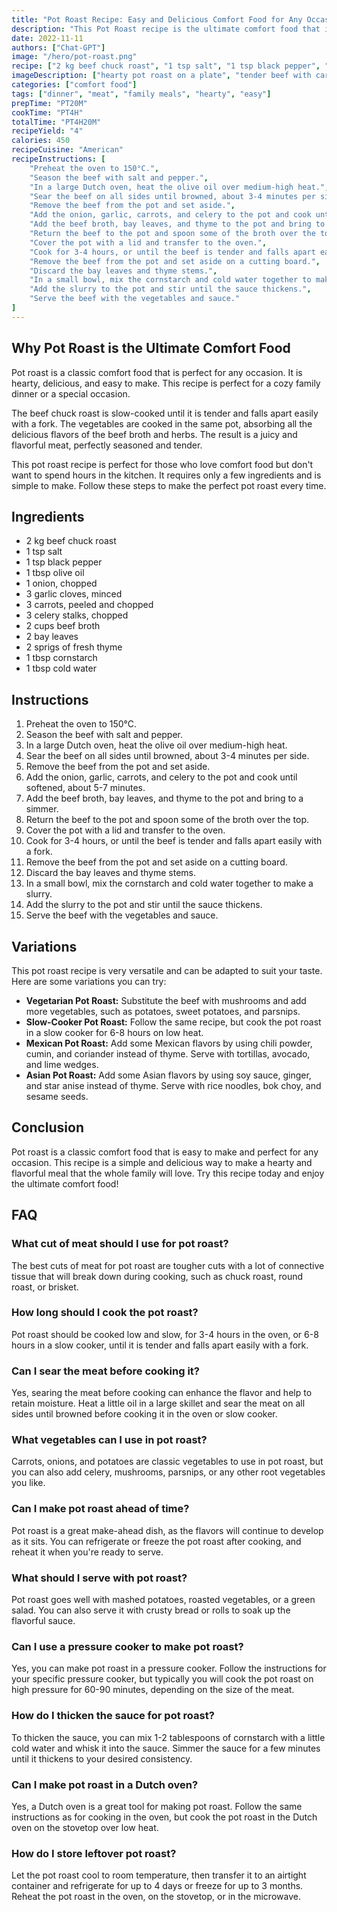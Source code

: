 ```yaml
---
title: "Pot Roast Recipe: Easy and Delicious Comfort Food for Any Occasion"
description: "This Pot Roast recipe is the ultimate comfort food that is perfect for any occasion. It is easy to make and requires only a few ingredients. Follow these simple steps to make a delicious and hearty meal that will please the whole family."
date: 2022-11-11
authors: ["Chat-GPT"]
image: "/hero/pot-roast.png"
recipe: ["2 kg beef chuck roast", "1 tsp salt", "1 tsp black pepper", "1 tbsp olive oil", "1 onion, chopped", "3 garlic cloves, minced", "3 carrots, peeled and chopped", "3 celery stalks, chopped", "2 cups beef broth", "2 bay leaves", "2 sprigs of fresh thyme", "1 tbsp cornstarch", "1 tbsp cold water"]
imageDescription: ["hearty pot roast on a plate", "tender beef with carrots and celery", "juicy and flavorful meat", "perfectly seasoned and tender roast"]
categories: ["comfort food"]
tags: ["dinner", "meat", "family meals", "hearty", "easy"]
prepTime: "PT20M"
cookTime: "PT4H"
totalTime: "PT4H20M"
recipeYield: "4"
calories: 450
recipeCuisine: "American"
recipeInstructions: [
    "Preheat the oven to 150°C.",
    "Season the beef with salt and pepper.",
    "In a large Dutch oven, heat the olive oil over medium-high heat.",
    "Sear the beef on all sides until browned, about 3-4 minutes per side.",
    "Remove the beef from the pot and set aside.",
    "Add the onion, garlic, carrots, and celery to the pot and cook until softened, about 5-7 minutes.",
    "Add the beef broth, bay leaves, and thyme to the pot and bring to a simmer.",
    "Return the beef to the pot and spoon some of the broth over the top.",
    "Cover the pot with a lid and transfer to the oven.",
    "Cook for 3-4 hours, or until the beef is tender and falls apart easily with a fork.",
    "Remove the beef from the pot and set aside on a cutting board.",
    "Discard the bay leaves and thyme stems.",
    "In a small bowl, mix the cornstarch and cold water together to make a slurry.",
    "Add the slurry to the pot and stir until the sauce thickens.",
    "Serve the beef with the vegetables and sauce."
]
---
```


## Why Pot Roast is the Ultimate Comfort Food

Pot roast is a classic comfort food that is perfect for any occasion. It is hearty, delicious, and easy to make. This recipe is perfect for a cozy family dinner or a special occasion.

The beef chuck roast is slow-cooked until it is tender and falls apart easily with a fork. The vegetables are cooked in the same pot, absorbing all the delicious flavors of the beef broth and herbs. The result is a juicy and flavorful meat, perfectly seasoned and tender.

This pot roast recipe is perfect for those who love comfort food but don't want to spend hours in the kitchen. It requires only a few ingredients and is simple to make. Follow these steps to make the perfect pot roast every time.

## Ingredients

- 2 kg beef chuck roast
- 1 tsp salt
- 1 tsp black pepper
- 1 tbsp olive oil
- 1 onion, chopped
- 3 garlic cloves, minced
- 3 carrots, peeled and chopped
- 3 celery stalks, chopped
- 2 cups beef broth
- 2 bay leaves
- 2 sprigs of fresh thyme
- 1 tbsp cornstarch
- 1 tbsp cold water

## Instructions

1. Preheat the oven to 150°C.
2. Season the beef with salt and pepper.
3. In a large Dutch oven, heat the olive oil over medium-high heat.
4. Sear the beef on all sides until browned, about 3-4 minutes per side.
5. Remove the beef from the pot and set aside.
6. Add the onion, garlic, carrots, and celery to the pot and cook until softened, about 5-7 minutes.
7. Add the beef broth, bay leaves, and thyme to the pot and bring to a simmer.
8. Return the beef to the pot and spoon some of the broth over the top.
9. Cover the pot with a lid and transfer to the oven.
10. Cook for 3-4 hours, or until the beef is tender and falls apart easily with a fork.
11. Remove the beef from the pot and set aside on a cutting board.
12. Discard the bay leaves and thyme stems.
13. In a small bowl, mix the cornstarch and cold water together to make a slurry.
14. Add the slurry to the pot and stir until the sauce thickens.
15. Serve the beef with the vegetables and sauce.

## Variations

This pot roast recipe is very versatile and can be adapted to suit your taste. Here are some variations you can try:

- **Vegetarian Pot Roast:** Substitute the beef with mushrooms and add more vegetables, such as potatoes, sweet potatoes, and parsnips.
- **Slow-Cooker Pot Roast:** Follow the same recipe, but cook the pot roast in a slow cooker for 6-8 hours on low heat.
- **Mexican Pot Roast:** Add some Mexican flavors by using chili powder, cumin, and coriander instead of thyme. Serve with tortillas, avocado, and lime wedges.
- **Asian Pot Roast:** Add some Asian flavors by using soy sauce, ginger, and star anise instead of thyme. Serve with rice noodles, bok choy, and sesame seeds.

## Conclusion

Pot roast is a classic comfort food that is easy to make and perfect for any occasion. This recipe is a simple and delicious way to make a hearty and flavorful meal that the whole family will love. Try this recipe today and enjoy the ultimate comfort food!

## FAQ

### What cut of meat should I use for pot roast?

The best cuts of meat for pot roast are tougher cuts with a lot of connective tissue that will break down during cooking, such as chuck roast, round roast, or brisket.

### How long should I cook the pot roast?

Pot roast should be cooked low and slow, for 3-4 hours in the oven, or 6-8 hours in a slow cooker, until it is tender and falls apart easily with a fork.

### Can I sear the meat before cooking it?

Yes, searing the meat before cooking can enhance the flavor and help to retain moisture. Heat a little oil in a large skillet and sear the meat on all sides until browned before cooking it in the oven or slow cooker.

### What vegetables can I use in pot roast?

Carrots, onions, and potatoes are classic vegetables to use in pot roast, but you can also add celery, mushrooms, parsnips, or any other root vegetables you like.

### Can I make pot roast ahead of time?

Pot roast is a great make-ahead dish, as the flavors will continue to develop as it sits. You can refrigerate or freeze the pot roast after cooking, and reheat it when you're ready to serve.

### What should I serve with pot roast?

Pot roast goes well with mashed potatoes, roasted vegetables, or a green salad. You can also serve it with crusty bread or rolls to soak up the flavorful sauce.

### Can I use a pressure cooker to make pot roast?

Yes, you can make pot roast in a pressure cooker. Follow the instructions for your specific pressure cooker, but typically you will cook the pot roast on high pressure for 60-90 minutes, depending on the size of the meat.

### How do I thicken the sauce for pot roast?

To thicken the sauce, you can mix 1-2 tablespoons of cornstarch with a little cold water and whisk it into the sauce. Simmer the sauce for a few minutes until it thickens to your desired consistency.

### Can I make pot roast in a Dutch oven?

Yes, a Dutch oven is a great tool for making pot roast. Follow the same instructions as for cooking in the oven, but cook the pot roast in the Dutch oven on the stovetop over low heat.

### How do I store leftover pot roast?

Let the pot roast cool to room temperature, then transfer it to an airtight container and refrigerate for up to 4 days or freeze for up to 3 months. Reheat the pot roast in the oven, on the stovetop, or in the microwave.